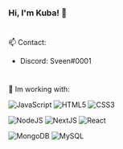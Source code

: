 ### Hi, I'm Kuba! 👋
#
📫 Contact:
- Discord: Sveen#0001
#
🏢 Im working with:

![JavaScript](https://img.shields.io/badge/-JavaScript-black?style=flat&logo=javascript) 
![HTML5](https://img.shields.io/badge/-HTML-black?style=flat&logo=HTML5) 
![CSS3](https://img.shields.io/badge/-CSS-black?style=flat&logo=CSS3)

![NodeJS](https://img.shields.io/badge/-Nodejs-black?style=flat&logo=Node.js)  ![NextJS](https://img.shields.io/badge/-Nextjs-black?style=flat&logo=next.js)  ![React](https://img.shields.io/badge/-React-black?style=flat&logo=react)

![MongoDB](https://img.shields.io/badge/-MongoDB-black?style=flat&logo=MongoDB) ![MySQL](https://img.shields.io/badge/-MySQL-black?style=flat&logo=mysql)
